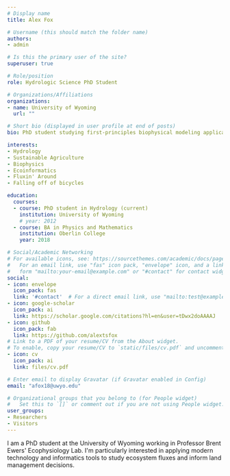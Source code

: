 ```yaml
---
# Display name
title: Alex Fox

# Username (this should match the folder name)
authors:
- admin

# Is this the primary user of the site?
superuser: true

# Role/position
role: Hydrologic Science PhD Student

# Organizations/Affiliations
organizations:
- name: University of Wyoming
  url: ""

# Short bio (displayed in user profile at end of posts)
bio: PhD student studying first-principles biophysical modeling applications for land management.

interests:
- Hydrology
- Sustainable Agriculture
- Biophysics
- Ecoinformatics
- Fluxin' Around
- Falling off of bicycles

education:
  courses:
  - course: PhD student in Hydrology (current)
    institution: University of Wyoming
    # year: 2012
  - course: BA in Physics and Mathematics
    institution: Oberlin College
    year: 2018

# Social/Academic Networking
# For available icons, see: https://sourcethemes.com/academic/docs/page-builder/#icons
#   For an email link, use "fas" icon pack, "envelope" icon, and a link in the
#   form "mailto:your-email@example.com" or "#contact" for contact widget.
social:
- icon: envelope
  icon_pack: fas
  link: '#contact'  # For a direct email link, use "mailto:test@example.org".
- icon: google-scholar
  icon_pack: ai
  link: https://scholar.google.com/citations?hl=en&user=tDwx2doAAAAJ
- icon: github
  icon_pack: fab
  link: https://github.com/alextsfox
# Link to a PDF of your resume/CV from the About widget.
# To enable, copy your resume/CV to `static/files/cv.pdf` and uncomment the lines below.
- icon: cv
  icon_pack: ai
  link: files/cv.pdf

# Enter email to display Gravatar (if Gravatar enabled in Config)
email: "afox18@uwyo.edu"

# Organizational groups that you belong to (for People widget)
#   Set this to `[]` or comment out if you are not using People widget.
user_groups:
- Researchers
- Visitors
---
```


I am a PhD student at the University of Wyoming working in Professor Brent Ewers' Ecophysiology Lab. 
I'm particularly interested in applying modern technology and informatics tools to study ecosystem fluxes and inform land management decisions. 
